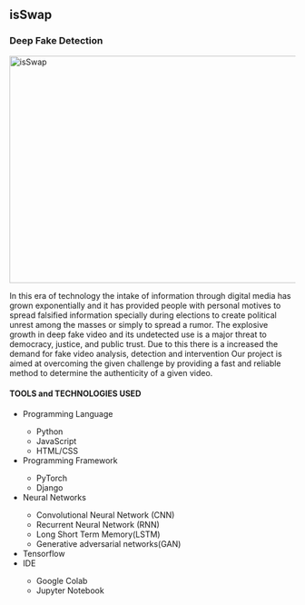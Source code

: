 <h2>isSwap</h2>
<h3>Deep Fake Detection</h3>
<img src="https://github.com/aakriti1318/isSwap/blob/main/isSwap.jpg" alt="isSwap" width="900" height="400">
<p> In this era of technology the intake of information through digital media has grown exponentially and it has provided people with personal motives to spread falsified information specially during elections to create political unrest among the masses or simply to spread a rumor.
The explosive growth in deep fake video and its undetected use is a major threat to democracy, justice, and public trust. Due to this there is a increased the demand for fake video analysis, detection and intervention
Our project is aimed at overcoming the given challenge by providing a fast and reliable method to determine the authenticity of  a given video.</p>

<h4> TOOLS and TECHNOLOGIES USED</h4>
<ul>
  <li>Programming Language</li>
    <ul>
      <li>Python</li>
      <li>JavaScript</li>
      <li>HTML/CSS</li>
    </ul>
  <li>Programming Framework</li>
    <ul>
      <li>PyTorch</li>
      <li>Django</li>
    </ul>
   <li>Neural Networks</li>
    <ul>
      <li>Convolutional Neural Network (CNN)</li>
      <li>Recurrent Neural Network (RNN) </li>
        <li>Long Short Term Memory(LSTM) </li>
        <li>Generative adversarial networks(GAN)</li>
    </ul>
    <li>Tensorflow</li>
    <li>IDE</li>
    <ul>
    <li>Google Colab</li>
        <li>Jupyter Notebook</li>
    </ul>
</ul>

